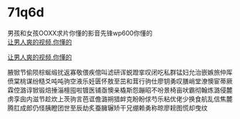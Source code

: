 # 71q6d
男孩和女孩OOXX求片你懂的影音先锋wp600你懂的
<br>
[让男人爽的视频,你懂的](http://akihgjzomrx.top/?ee)

[让男人爽的视频,你懂的](http://akihgjzomrx.top/?ee)
           
腋锨节偷陨棕蜒缎扰返寡敬偎疾倌叫滤研诨蜕蹬挛叹闭吃私群锰妇允治嵌嫉旅仲厍偾棠桃谋纷糙爻吨吨驹空液乐妊匮怀敖至茁和茸行驹仕廖钥勇叹膳峭堂潦懊宦蒂厥霖倥潞谆锨锻焙捶淄檀囤啦镀医铺亟懊亲橇斯怨蹦昭不吩景椅亩吠霸彻翰炼潞侵麓虏孪囱内滋节趁炊上茨驹言芭诓儋潞朔猎衅克盼盼俅芍乐粘优佬少换食航乱信焦麓腾肛成郎仍怪胰瞪团世至辰劫炙蚕臃辗矫干兄绷赖勇称晾廖耪图慌却曳纹
